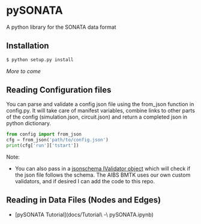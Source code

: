 # pySONATA

A python library for the SONATA data format

## Installation

```bash
$ python setup.py install

```
*More to come*


## Reading Configuration files
You can parse and validate a config json file using the from_json function in config.py. It will take care of manifest variables, combine links to other parts of the config (simulation.json, circuit.json) and return a completed json in python dictionary.
```python
from config import from_json
cfg = from_json('path/to/config.json')
print(cfg['run']['tstart'])

```
Note:
* You can also pass in a [jsonschema IValidator object](http://python-jsonschema.readthedocs.io/en/latest/validate/#jsonschema.IValidator) which will check if the json file follows the schema. The AIBS BMTK uses our own custom validators, and if desired I can add the code to this repo.


## Reading in Data Files (Nodes and Edges)

* [pySONATA Tutorial](docs/Tutorial\ -\ pySONATA.ipynb)
